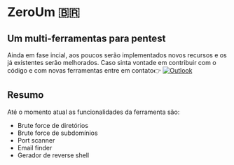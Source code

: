 # ZeroUm 🇧🇷

## Um multi-ferramentas para pentest
Ainda em fase incial, aos poucos serão implementados novos recursos e os já existentes serão melhorados.
Caso sinta vontade em contribuir com o código e com novas ferramentas entre em contato👉
[![Outlook](https://img.shields.io/badge/Microsoft_Outlook-0078D4?style=for-the-badge&logo=microsoft-outlook&logoColor=white)]("vitormdluzz2003@outlook.com")

## Resumo
Até o momento atual as funcionalidades da ferramenta são:
- Brute force de diretórios
- Brute force de subdomínios
- Port scanner
- Email finder
- Gerador de reverse shell

